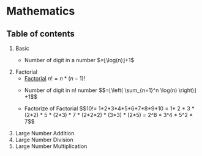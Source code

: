 # Mathematics
## Table of contents

 1. Basic
      - <p>Number of digit in a number $=⌊\log(n)⌋+1$ </P>
 2. Factorial
       - [Factorial]() $n! = n* (n-1)!$
       - <P>Number of digit in n! number $$=⌊\left( \sum_{n=1}^n \log(n) \right)⌋+1$$ </P> 
       - <p> Factorize of Factorial $$10!= 1*2*3*4*5*6*7*8*9*10 = 1* 2 * 3 * (2*2) * 5 * (2*3) * 7 * (2*2*2) * (3*3) * (2*5) = 2^8 * 3^4 * 5^2 * 7$$</p>
 3. Large Number Addition
 4. Large Number Division
 5. Large Number Multiplication
